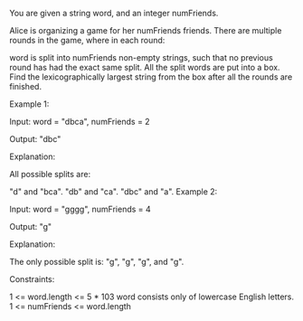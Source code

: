 You are given a string word, and an integer numFriends.

Alice is organizing a game for her numFriends friends. There are multiple rounds in the game, where in each round:

word is split into numFriends non-empty strings, such that no previous round has had the exact same split.
All the split words are put into a box.
Find the lexicographically largest string from the box after all the rounds are finished.

Example 1:

Input: word = "dbca", numFriends = 2

Output: "dbc"

Explanation:

All possible splits are:

"d" and "bca".
"db" and "ca".
"dbc" and "a".
Example 2:

Input: word = "gggg", numFriends = 4

Output: "g"

Explanation:

The only possible split is: "g", "g", "g", and "g".

Constraints:

1 <= word.length <= 5 \* 103
word consists only of lowercase English letters.
1 <= numFriends <= word.length
